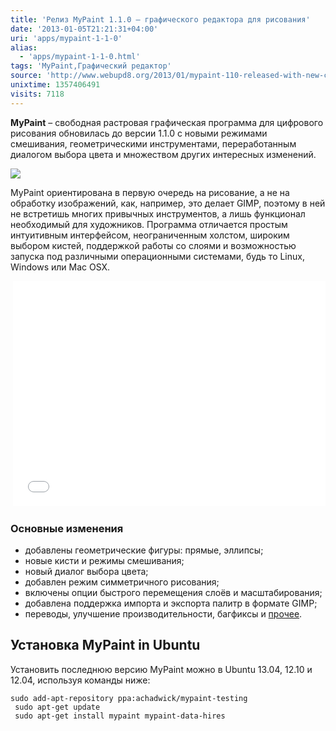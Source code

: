 ```yaml
---
title: 'Релиз MyPaint 1.1.0 – графического редактора для рисования'
date: '2013-01-05T21:21:31+04:00'
uri: 'apps/mypaint-1-1-0'
alias: 
  - 'apps/mypaint-1-1-0.html'
tags: 'MyPaint,Графический редактор'
source: 'http://www.webupd8.org/2013/01/mypaint-110-released-with-new-color.html'
unixtime: 1357406491
visits: 7118
---
```

**MyPaint** – свободная растровая графическая программа для цифрового рисования обновилась до версии 1.1.0 с новыми режимами смешивания, геометрическими инструментами, переработанным диалогом выбора цвета и множеством других интересных изменений.

[![](img/2013/01/05/21-00/mypaint-2-8349444639-o.jpg)](img/2013/01/05/21-00/mypaint-2-8349444639-o.jpg)

MyPaint ориентирована в первую очередь на рисование, а не на обработку изображений, как, например, это делает GIMP, поэтому в ней не встретишь многих привычных инструментов, а лишь функционал необходимый для художников. Программа отличается простым интуитивным интерфейсом, неограниченным холстом, широким выбором кистей, поддержкой работы со слоями и возможностью запуска под различными операционными системами, будь то Linux, Windows или Mac OSX.

 <iframe src="//player.vimeo.com/video/56621515?portrait=0" width="500" height="360" frameborder="0" webkitallowfullscreen="" mozallowfullscreen="" allowfullscreen=""></iframe>

### Основные изменения

*   добавлены геометрические фигуры: прямые, эллипсы;
*   новые кисти и режимы смешивания;
*   новый диалог выбора цвета;
*   добавлен режим симметричного рисования;
*   включены опции быстрого перемещения слоёв и масштабирования;
*   добавлена поддержка импорта и экспорта палитр в формате GIMP;
*   переводы, улучшение производительности, багфиксы и [прочее](http://libregraphicsworld.org/blog/entry/mypaint-1.1.0-released).

## Установка MyPaint in Ubuntu

Установить последнюю версию MyPaint можно в Ubuntu 13.04, 12.10 и 12.04, используя команды ниже:

```
sudo add-apt-repository ppa:achadwick/mypaint-testing
 sudo apt-get update
 sudo apt-get install mypaint mypaint-data-hires
```
